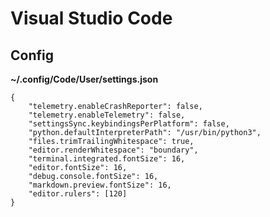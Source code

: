# Visual Studio Code

## Config

**~/.config/Code/User/settings.json**  

    {
        "telemetry.enableCrashReporter": false,
        "telemetry.enableTelemetry": false,
        "settingsSync.keybindingsPerPlatform": false,
        "python.defaultInterpreterPath": "/usr/bin/python3",
        "files.trimTrailingWhitespace": true,
        "editor.renderWhitespace": "boundary",
        "terminal.integrated.fontSize": 16,
        "editor.fontSize": 16,
        "debug.console.fontSize": 16,
        "markdown.preview.fontSize": 16,
        "editor.rulers": [120]
    }
